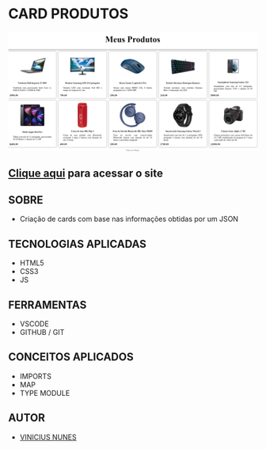 # **CARD PRODUTOS**

![](./desktop.png)

## [Clique aqui](https://viniciusnunes137.github.io/cardProdutos/) para acessar o site

## **SOBRE**

- Criação de cards com base nas informações obtidas por um JSON



## **TECNOLOGIAS APLICADAS**

- HTML5
- CSS3
- JS


## **FERRAMENTAS**

- VSCODE
- GITHUB / GIT


## **CONCEITOS APLICADOS**

- IMPORTS
- MAP
- TYPE MODULE

## **AUTOR**

- [VINICIUS NUNES](https://github.com/VINICIUSNUNES137)

